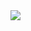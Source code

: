 <img src="https://scontent.fkhi2-2.fna.fbcdn.net/v/t1.6435-9/197253755_310691713936349_6770579101397399945_n.jpg?_nc_cat=108&ccb=1-3&_nc_sid=730e14&_nc_ohc=KT7DPOxRYaQAX-8NFXP&_nc_ht=scontent.fkhi2-2.fna&oh=c6924f1086854dafb75ac742bc36d4ef&oe=60E414BF"/>

